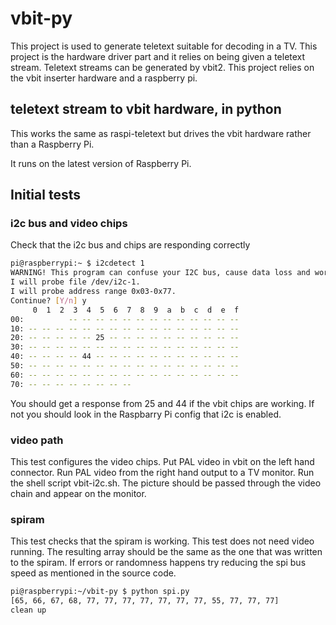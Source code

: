 # vbit-py
This project is used to generate teletext suitable for decoding in a TV. This project is the hardware driver part and it relies on being given a teletext stream. Teletext streams can be generated by vbit2. This project relies on the vbit inserter hardware and a raspberry pi.
## teletext stream to vbit hardware, in python

This works the same as raspi-teletext but drives the vbit hardware rather than a Raspberry Pi.

It runs on the latest version of Raspberry Pi.

## Initial tests
### i2c bus and video chips
Check that the i2c bus and chips are responding correctly
```bash
pi@raspberrypi:~ $ i2cdetect 1
WARNING! This program can confuse your I2C bus, cause data loss and worse!
I will probe file /dev/i2c-1.
I will probe address range 0x03-0x77.
Continue? [Y/n] y
     0  1  2  3  4  5  6  7  8  9  a  b  c  d  e  f
00:          -- -- -- -- -- -- -- -- -- -- -- -- --
10: -- -- -- -- -- -- -- -- -- -- -- -- -- -- -- --
20: -- -- -- -- -- 25 -- -- -- -- -- -- -- -- -- --
30: -- -- -- -- -- -- -- -- -- -- -- -- -- -- -- --
40: -- -- -- -- 44 -- -- -- -- -- -- -- -- -- -- --
50: -- -- -- -- -- -- -- -- -- -- -- -- -- -- -- --
60: -- -- -- -- -- -- -- -- -- -- -- -- -- -- -- --
70: -- -- -- -- -- -- -- --
```
You should get a response from 25 and 44 if the vbit chips are working. If not you should look in the Raspbarry Pi config that i2c is enabled.
### video path
This test configures the video chips. Put PAL video in vbit on the left hand connector. Run PAL video from the right hand output to a TV monitor. Run the shell script vbit-i2c.sh. The picture should be passed through the video chain and appear on the monitor.
### spiram
This test checks that the spiram is working. This test does not need video running. The resulting array should be the same as the one that was written to the spiram. If errors or randomness happens try reducing the spi bus speed as mentioned in the source code.
```bash
pi@raspberrypi:~/vbit-py $ python spi.py
[65, 66, 67, 68, 77, 77, 77, 77, 77, 77, 77, 55, 77, 77, 77]
clean up
```
